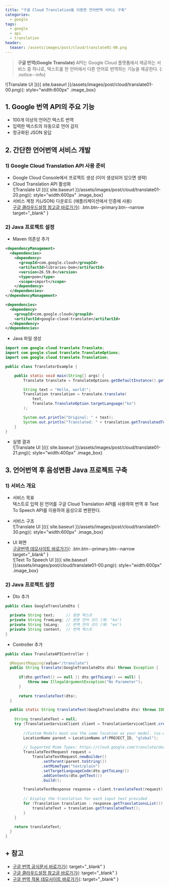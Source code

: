 ```yaml
---
title: "구글 Cloud Translation을 이용한 언어번역 서비스 구축"
categories: 
  - google
tags:
  - google
  - api
  - translation
header:
  teaser: /assets/images/post/cloud/translate01-00.png 
---
```


> **구글 번역(Google Translate)** API는 Google Cloud 플랫폼에서 제공하는 서비스 중 하나로, 텍스트를 한 언어에서 다른 언어로 번역하는 기능을 제공한다.
{: .notice--info}

![Translate UI ]({{ site.baseurl }}/assets/images/post/cloud/translate01-00.png){: style="width:600px" .image_box}  

## 1. Google 번역 API의 주요 기능
  +  100개 이상의 언어간 텍스트 번역 
  +  입력한 텍스트의 자동으로 언어 감지
  +  정규화된 JSON 응답
  

## 2. 간단한 언어번역 서비스 개발

### 1) Google Cloud Translation API 사용 준비
  + Google Cloud Console에서 프로젝트 생성 (이미 생성되어 있으면 생략)
  + Cloud Translation API 활성화    
    ![Translate UI ]({{ site.baseurl }}/assets/images/post/cloud/translate01-20.png){: style="width:600px" .image_box}
  + 서비스 계정 키(JSON) 다운로드 (애플리케이션에서 인증에 사용)  
  [구글 클라우드설정 참고글 바로가기](/google/google-run-10/){: .btn.btn--primary.btn--narrow target="_blank" }

### 2) Java 프로젝트 설정
+ Maven 의존성 추가    

```xml
<dependencyManagement>
  <dependencies>
    <dependency>
      <groupId>com.google.cloud</groupId>
      <artifactId>libraries-bom</artifactId>
      <version>26.59.0</version>
      <type>pom</type>
      <scope>import</scope>
    </dependency>
  </dependencies>
</dependencyManagement>

<dependencies>
  <dependency>
    <groupId>com.google.cloud</groupId>
    <artifactId>google-cloud-translate</artifactId>
  </dependency>
</dependencies>
```   

+ Java 파일 생성    
      
```java
import com.google.cloud.translate.Translate;
import com.google.cloud.translate.TranslateOptions;
import com.google.cloud.translate.Translation;

public class TranslatorExample {

    public static void main(String[] args) {
        Translate translate = TranslateOptions.getDefaultInstance().getService();

        String text = "Hello, world!";
        Translation translation = translate.translate(
            text,
            Translate.TranslateOption.targetLanguage("ko")
        );

        System.out.println("Original: " + text);
        System.out.println("Translated: " + translation.getTranslatedText());
    }
}
```    

+ 실행 결과    
  ![Translate UI ]({{ site.baseurl }}/assets/images/post/cloud/translate01-21.png){: style="width:400px" .image_box}
  

## 3. 언어번역 후 음성변환 Java 프로젝트 구축

### 1) 서비스 개요
  + 서비스 목표    
  텍스트로 입력 된 언어를 구글 Cloud Translation API를 사용하여 번역 후 Text To Speech API를 이용하여 음성으로 변환한다.

  + 서비스 구조    
    ![Translate UI ]({{ site.baseurl }}/assets/images/post/cloud/translate01-30.png){: style="width:600px" .image_box}
  
  + UI 화면    
  [구글번역 데모사이트 바로가기](https://ondago365.web.app/play/translate.html){: .btn.btn--primary.btn--narrow target="_blank" }    
  ![Text To Speech UI ]({{ site.baseurl }}/assets/images/post/cloud/translate01-00.png){: style="width:600px" .image_box}  

### 2) Java 프로젝트 설정

  + Dto 추가    

```java    
public class GoogleTranslateDto {

  private String text;     // 원본 텍스트
  private String fromLang; // 원본 언어 코드 (예: "ko")    
  private String toLang;   // 번역 언어 코드 (예: "en")
  private String content;  // 번역 텍스트
}
```
  + Controller 추가    

```java  
public class TranslateAPIController {

  @RequestMapping(value="/translate")
  public String translate(GoogleTranslateDto dto) throws Exception {
      
      if(dto.getText() == null || dto.getToLang() == null) {
          throw new IllegalArgumentException("No Parameter");             
      }        
      
      return translateText(dto);
  } 

  public static String translateText(GoogleTranslateDto dto) throws IOException {
        
    String translateText = null;    
    try (TranslationServiceClient client = TranslationServiceClient.create()) {
        
        //Custom Models must use the same location as your model. (us-central1)
        LocationName parent = LocationName.of(PROJECT_ID, "global");
                
        // Supported Mime Types: https://cloud.google.com/translate/docs/supported-formats
        TranslateTextRequest request =
            TranslateTextRequest.newBuilder()
                .setParent(parent.toString())
                .setMimeType("text/plain")
                .setTargetLanguageCode(dto.getToLang())
                .addContents(dto.getText())
                .build();

        TranslateTextResponse response = client.translateText(request);
        
        // Display the translation for each input text provided
        for (Translation translation : response.getTranslationsList()) {                
            translateText = translation.getTranslatedText();
        }
    }
   
    return translateText;  
  }    
}
```

## + 참고

+ [구글 번역 공식문서 바로가기](https://cloud.google.com/translate/docs/setup){: target="_blank" }
+ [구글 클라우드설정 참고글 바로가기](/google/google-run-10/){: target="_blank" }
+ [구글 번역 적용 데모사이트 바로가기](https://ondago365.web.app/play/translate.html){: target="_blank" }




